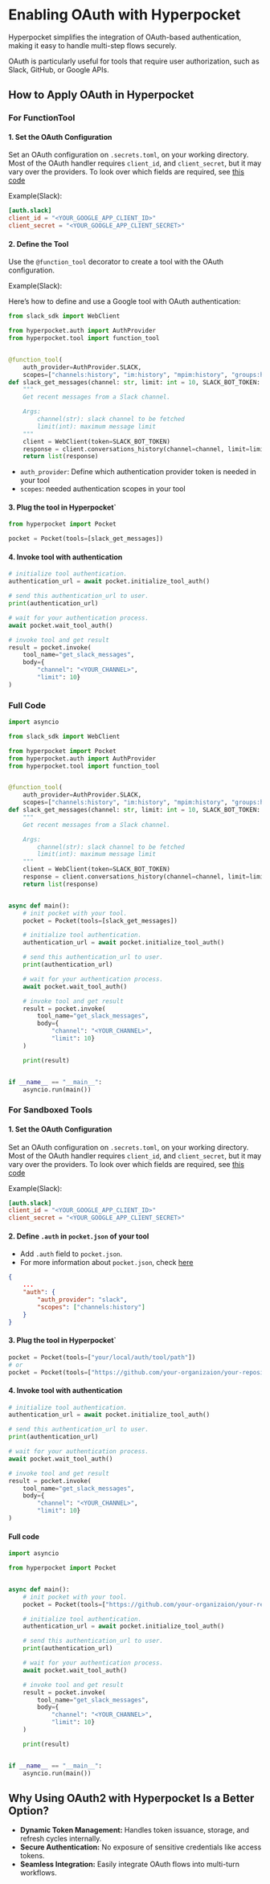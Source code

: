 # Enabling OAuth with Hyperpocket

Hyperpocket simplifies the integration of OAuth-based authentication, making it easy to handle multi-step flows
securely.

OAuth is particularly useful for tools that require user authorization, such as Slack, GitHub, or Google APIs.

## How to Apply OAuth in Hyperpocket

### For FunctionTool

#### 1. Set the OAuth Configuration

Set an OAuth configuration on `.secrets.toml`, on your working directory.
Most of the OAuth handler requires `client_id`, and `client_secret`, but it may vary over the providers.
To look over which fields are required, see [this code](https://github.com/vessl-ai/hyperpocket/blob/main/libs/hyperpocket/hyperpocket/config/auth.py)

Example(Slack):

```toml
[auth.slack]
client_id = "<YOUR_GOOGLE_APP_CLIENT_ID>"
client_secret = "<YOUR_GOOGLE_APP_CLIENT_SECRET>"
```

#### 2. Define the Tool

Use the `@function_tool` decorator to create a tool with the OAuth configuration.

Example(Slack):

Here’s how to define and use a Google tool with OAuth authentication:

```python
from slack_sdk import WebClient

from hyperpocket.auth import AuthProvider
from hyperpocket.tool import function_tool


@function_tool(
    auth_provider=AuthProvider.SLACK,
    scopes=["channels:history", "im:history", "mpim:history", "groups:history", "mpim:read", "im:read"])
def slack_get_messages(channel: str, limit: int = 10, SLACK_BOT_TOKEN: str, **kwargs) -> list:
    """
    Get recent messages from a Slack channel.

    Args:
        channel(str): slack channel to be fetched
        limit(int): maximum message limit
    """
    client = WebClient(token=SLACK_BOT_TOKEN)
    response = client.conversations_history(channel=channel, limit=limit)
    return list(response)
```

- `auth_provider`: Define which authentication provider token is needed in your tool
- `scopes`: needed authentication scopes in your tool

#### 3. Plug the tool in Hyperpocket`

```python
from hyperpocket import Pocket

pocket = Pocket(tools=[slack_get_messages])
```

#### 4. Invoke tool with authentication

```python
# initialize tool authentication.
authentication_url = await pocket.initialize_tool_auth()

# send this authentication_url to user.
print(authentication_url)

# wait for your authentication process.
await pocket.wait_tool_auth()

# invoke tool and get result
result = pocket.invoke(
    tool_name="get_slack_messages",
    body={
        "channel": "<YOUR_CHANNEL>",
        "limit": 10}
)
```

### Full Code

```python
import asyncio

from slack_sdk import WebClient

from hyperpocket import Pocket
from hyperpocket.auth import AuthProvider
from hyperpocket.tool import function_tool


@function_tool(
    auth_provider=AuthProvider.SLACK,
    scopes=["channels:history", "im:history", "mpim:history", "groups:history", "mpim:read", "im:read"])
def slack_get_messages(channel: str, limit: int = 10, SLACK_BOT_TOKEN: str, **kwargs) -> list:
    """
    Get recent messages from a Slack channel.

    Args:
        channel(str): slack channel to be fetched
        limit(int): maximum message limit
    """
    client = WebClient(token=SLACK_BOT_TOKEN)
    response = client.conversations_history(channel=channel, limit=limit)
    return list(response)


async def main():
    # init pocket with your tool.
    pocket = Pocket(tools=[slack_get_messages])

    # initialize tool authentication.
    authentication_url = await pocket.initialize_tool_auth()

    # send this authentication_url to user.
    print(authentication_url)

    # wait for your authentication process.
    await pocket.wait_tool_auth()

    # invoke tool and get result
    result = pocket.invoke(
        tool_name="get_slack_messages",
        body={
            "channel": "<YOUR_CHANNEL>",
            "limit": 10}
    )

    print(result)


if __name__ == "__main__":
    asyncio.run(main())
```
### For Sandboxed Tools

#### 1. Set the OAuth Configuration

Set an OAuth configuration on `.secrets.toml`, on your working directory.
Most of the OAuth handler requires `client_id`, and `client_secret`, but it may vary over the providers.
To look over which fields are required, see [this code](https://github.com/vessl-ai/hyperpocket/blob/main/libs/hyperpocket/hyperpocket/config/auth.py)

Example(Slack):

```toml
[auth.slack]
client_id = "<YOUR_GOOGLE_APP_CLIENT_ID>"
client_secret = "<YOUR_GOOGLE_APP_CLIENT_SECRET>"
```

#### 2. Define `.auth` in `pocket.json` of your tool

- Add `.auth` field to `pocket.json`.
- For more information about `pocket.json`, check [here](/tools/using-sandboxed-tools)

```json
{
    ...
    "auth": {
        "auth_provider": "slack",
        "scopes": ["channels:history"]
    }
}
```

#### 3. Plug the tool in Hyperpocket`

```python
pocket = Pocket(tools=["your/local/auth/tool/path"])
# or
pocket = Pocket(tools=["https://github.com/your-organizaion/your-repository"])
```

#### 4. Invoke tool with authentication

```python
# initialize tool authentication.
authentication_url = await pocket.initialize_tool_auth()

# send this authentication_url to user.
print(authentication_url)

# wait for your authentication process.
await pocket.wait_tool_auth()

# invoke tool and get result
result = pocket.invoke(
    tool_name="get_slack_messages",
    body={
        "channel": "<YOUR_CHANNEL>",
        "limit": 10}
)
```

#### Full code

```python
import asyncio

from hyperpocket import Pocket


async def main():
    # init pocket with your tool.
    pocket = Pocket(tools=["https://github.com/your-organizaion/your-repository"])

    # initialize tool authentication.
    authentication_url = await pocket.initialize_tool_auth()

    # send this authentication_url to user.
    print(authentication_url)

    # wait for your authentication process.
    await pocket.wait_tool_auth()

    # invoke tool and get result
    result = pocket.invoke(
        tool_name="get_slack_messages",
        body={
            "channel": "<YOUR_CHANNEL>",
            "limit": 10}
    )

    print(result)


if __name__ == "__main__":
    asyncio.run(main())
```



## Why Using OAuth2 with Hyperpocket Is a Better Option?

- **Dynamic Token Management:** Handles token issuance, storage, and refresh cycles internally.
- **Secure Authentication:** No exposure of sensitive credentials like access tokens.
- **Seamless Integration:** Easily integrate OAuth flows into multi-turn workflows.
